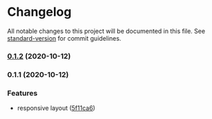 # Changelog

All notable changes to this project will be documented in this file. See [standard-version](https://github.com/conventional-changelog/standard-version) for commit guidelines.

### [0.1.2](https://github.com/matheusalbino/website/compare/v0.1.1...v0.1.2) (2020-10-12)

### 0.1.1 (2020-10-12)


### Features

* responsive layout ([5f11ca6](https://github.com/matheusalbino/website/commit/5f11ca638048f031c0d0586c805cf87aaeaeb109))
